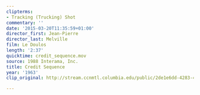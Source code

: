 ```yaml
---
clipterms:
- Tracking (Trucking) Shot
commentary: ''
date: '2015-03-20T11:35:59+01:00'
director_first: Jean-Pierre
director_last: Melville
film: Le Doulos
length: '2:37'
quicktime: credit_sequence.mov
source: 1988 Interama, Inc.
title: Credit Sequence
year: '1963'
clip_original: http://stream.ccnmtl.columbia.edu/public/2de1e6dd-4283-4dfe-b732-ca6d486b22a3-014_doulos_FLG-mp4-aac-480w-850kbps-ffmpeg.mp4

---
```

